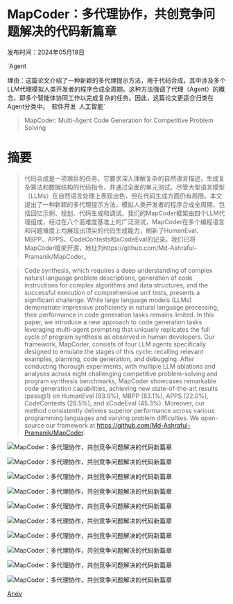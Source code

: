# MapCoder：多代理协作，共创竞争问题解决的代码新篇章

发布时间：2024年05月18日

`Agent

理由：这篇论文介绍了一种新颖的多代理提示方法，用于代码合成，其中涉及多个LLM代理模拟人类开发者的程序合成全周期。这种方法强调了代理（Agent）的概念，即多个智能体协同工作以完成复杂的任务。因此，这篇论文更适合归类在Agent分类中。` `软件开发` `人工智能`

> MapCoder: Multi-Agent Code Generation for Competitive Problem Solving

# 摘要

> 代码合成是一项艰巨的任务，它要求深入理解复杂的自然语言描述，生成复杂算法和数据结构的代码指令，并通过全面的单元测试。尽管大型语言模型（LLMs）在自然语言处理上表现出色，但在代码生成方面仍有局限。本文提出了一种新颖的多代理提示方法，模拟人类开发者的程序合成全周期，包括回忆示例、规划、代码生成和调试。我们的MapCoder框架由四个LLM代理组成，经过在八个高难度基准上的广泛测试，MapCoder在多个编程语言和问题难度上均展现出顶尖的代码生成能力，刷新了HumanEval、MBPP、APPS、CodeContests和xCodeEval的记录。我们已将MapCoder框架开源，地址为https://github.com/Md-Ashraful-Pramanik/MapCoder。

> Code synthesis, which requires a deep understanding of complex natural language problem descriptions, generation of code instructions for complex algorithms and data structures, and the successful execution of comprehensive unit tests, presents a significant challenge. While large language models (LLMs) demonstrate impressive proficiency in natural language processing, their performance in code generation tasks remains limited. In this paper, we introduce a new approach to code generation tasks leveraging multi-agent prompting that uniquely replicates the full cycle of program synthesis as observed in human developers. Our framework, MapCoder, consists of four LLM agents specifically designed to emulate the stages of this cycle: recalling relevant examples, planning, code generation, and debugging. After conducting thorough experiments, with multiple LLM ablations and analyses across eight challenging competitive problem-solving and program synthesis benchmarks, MapCoder showcases remarkable code generation capabilities, achieving new state-of-the-art results (pass@1) on HumanEval (93.9%), MBPP (83.1%), APPS (22.0%), CodeContests (28.5%), and xCodeEval (45.3%). Moreover, our method consistently delivers superior performance across various programming languages and varying problem difficulties. We open-source our framework at https://github.com/Md-Ashraful-Pramanik/MapCoder.

![MapCoder：多代理协作，共创竞争问题解决的代码新篇章](../../../paper_images/2405.11403/x1.png)

![MapCoder：多代理协作，共创竞争问题解决的代码新篇章](../../../paper_images/2405.11403/x3.png)

![MapCoder：多代理协作，共创竞争问题解决的代码新篇章](../../../paper_images/2405.11403/x4.png)

![MapCoder：多代理协作，共创竞争问题解决的代码新篇章](../../../paper_images/2405.11403/x5.png)

![MapCoder：多代理协作，共创竞争问题解决的代码新篇章](../../../paper_images/2405.11403/xcode-algo-diff.png)

![MapCoder：多代理协作，共创竞争问题解决的代码新篇章](../../../paper_images/2405.11403/apps-dataset-difficulty-levels.png)

![MapCoder：多代理协作，共创竞争问题解决的代码新篇章](../../../paper_images/2405.11403/multi-lingual.png)

![MapCoder：多代理协作，共创竞争问题解决的代码新篇章](../../../paper_images/2405.11403/x13.png)

![MapCoder：多代理协作，共创竞争问题解决的代码新篇章](../../../paper_images/2405.11403/x14.png)

![MapCoder：多代理协作，共创竞争问题解决的代码新篇章](../../../paper_images/2405.11403/x15.png)

[Arxiv](https://arxiv.org/abs/2405.11403)